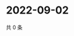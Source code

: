 # 2022-09-02

共 0 条

<!-- BEGIN WEIBO -->
<!-- 最后更新时间 Fri Sep 02 2022 03:13:28 GMT+0800 (China Standard Time) -->

<!-- END WEIBO -->
